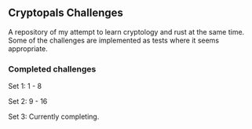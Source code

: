 ## Cryptopals Challenges

A repository of my attempt to learn cryptology and rust at the same time. Some of the challenges are implemented as tests where it seems appropriate.

### Completed challenges

Set 1: 1 - 8

Set 2: 9 - 16

Set 3: Currently completing.


